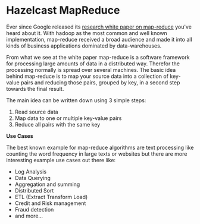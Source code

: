 
# Hazelcast MapReduce

Ever since Google released its [research white paper on map-reduce](http://labs.google.com/papers/mapreduce.html)
you've heard about it. With hadoop as the most common and well known implementation, map-reduce received a broad
audience and made it into all kinds of business applications dominated by data-warehouses.

From what we see at the white paper map-reduce is a software framework for processing large amounts of data in a
distributed way. Therefor the processing normally is spread over several machines. The basic idea behind map-reduce
is to map your source data into a collection of key-value pairs and reducing those pairs, grouped by key, in a second
step towards the final result.

The main idea can be written down using 3 simple steps:

  1. Read source data
  2. Map data to one or multiple key-value pairs
  3. Reduce all pairs with the same key

**Use Cases**

The best known example for map-reduce algorithms are text processing like counting the word frequency in large
texts or websites but there are more interesting example use cases out there like:

 - Log Analysis
 - Data Querying
 - Aggregation and summing
 - Distributed Sort
 - ETL (Extract Transform Load)
 - Credit and Risk management
 - Fraud detection
 - and more...

